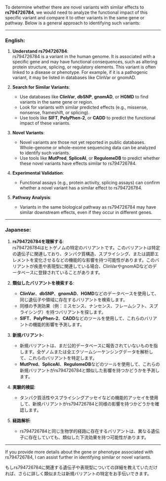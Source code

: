 To determine whether there are novel variants with similar effects to **rs794726784**, we would need to analyze the functional impact of this specific variant and compare it to other variants in the same gene or pathway. Below is a general approach to identifying such variants:

---

### English:
1. **Understand rs794726784**:  
   rs794726784 is a variant in the human genome. It is associated with a specific gene and may have functional consequences, such as altering protein structure, splicing, or regulatory elements. This variant is often linked to a disease or phenotype. For example, if it is a pathogenic variant, it may be listed in databases like ClinVar or gnomAD.

2. **Search for Similar Variants**:  
   - Use databases like **ClinVar**, **dbSNP**, **gnomAD**, or **HGMD** to find variants in the same gene or region.
   - Look for variants with similar predicted effects (e.g., missense, nonsense, frameshift, or splicing).
   - Use tools like **SIFT**, **PolyPhen-2**, or **CADD** to predict the functional impact of these variants.

3. **Novel Variants**:  
   - Novel variants are those not yet reported in public databases. Whole-genome or whole-exome sequencing data can be analyzed to identify such variants.
   - Use tools like **MutPred**, **SpliceAI**, or **RegulomeDB** to predict whether these novel variants have effects similar to rs794726784.

4. **Experimental Validation**:  
   - Functional assays (e.g., protein activity, splicing assays) can confirm whether a novel variant has a similar effect to rs794726784.

5. **Pathway Analysis**:  
   - Variants in the same biological pathway as rs794726784 may have similar downstream effects, even if they occur in different genes.

---

### Japanese:
1. **rs794726784を理解する**:  
   rs794726784はヒトゲノムの特定のバリアントです。このバリアントは特定の遺伝子に関連しており、タンパク質構造、スプライシング、または調節エレメントを変化させるなどの機能的な影響を持つ可能性があります。このバリアントが疾患や表現型に関連している場合、ClinVarやgnomADなどのデータベースに登録されていることがあります。

2. **類似したバリアントを検索する**:  
   - **ClinVar**、**dbSNP**、**gnomAD**、**HGMD**などのデータベースを使用して、同じ遺伝子や領域に存在するバリアントを検索します。  
   - 同様の予測効果（例：ミスセンス、ナンセンス、フレームシフト、スプライシング）を持つバリアントを探します。  
   - **SIFT**、**PolyPhen-2**、**CADD**などのツールを使用して、これらのバリアントの機能的影響を予測します。

3. **新規バリアント**:  
   - 新規バリアントは、まだ公的データベースに報告されていないものを指します。全ゲノムまたは全エクソームシーケンシングデータを解析して、これらのバリアントを特定します。  
   - **MutPred**、**SpliceAI**、**RegulomeDB**などのツールを使用して、これらの新規バリアントがrs794726784と類似した影響を持つかどうかを予測します。

4. **実験的検証**:  
   - タンパク質活性やスプライシングアッセイなどの機能的アッセイを使用して、新規バリアントがrs794726784と同様の影響を持つかどうかを確認します。

5. **経路解析**:  
   - rs794726784と同じ生物学的経路に存在するバリアントは、異なる遺伝子に存在していても、類似した下流効果を持つ可能性があります。

---

If you provide more details about the gene or phenotype associated with rs794726784, I can assist further in identifying similar or novel variants.

もしrs794726784に関連する遺伝子や表現型についての詳細を教えていただければ、さらに詳しく類似または新規バリアントの特定をお手伝いできます。
